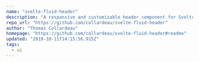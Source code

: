 ```yaml
---
name: "svelte-fluid-header"
description: "A responsive and customizable header component for Svelte."
repo_url: "https://github.com/collardeau/svelte-fluid-header"
author: "Thomas Collardeau"
homepage: "https://github.com/collardeau/svelte-fluid-header#readme"
updated: "2019-10-11T14:15:56.915Z"
tags: 
  - ui
---
```

